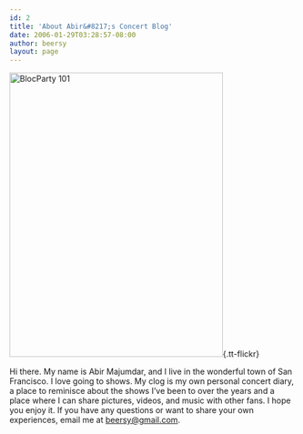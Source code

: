 ```yaml
---
id: 2
title: 'About Abir&#8217;s Concert Blog'
date: 2006-01-29T03:28:57-08:00
author: beersy
layout: page
---
```

[<img width="375" height="500" border="0" alt="BlocParty 101" src="http://static.flickr.com/69/213570561_b95bc1acee.jpg" />](http://www.flickr.com/photos/beersy/213570561/){.tt-flickr}

Hi there. My name is Abir Majumdar, and I live in the wonderful town of San Francisco. I love going to shows. My clog is my own personal concert diary, a place to reminisce about the shows I&#8217;ve been to over the years and a place where I can share pictures, videos, and music with other fans. I hope you enjoy it. If you have any questions or want to share your own experiences, email me at <beersy@gmail.com>.